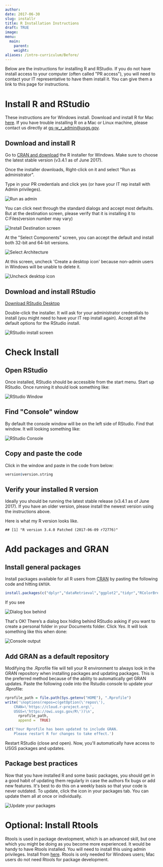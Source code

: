 ```yaml
---
author: 
date: 2017-06-30
slug: installr
title: R Installation Instructions
draft: TRUE 
image: 
menu:
  main:
    parent: 
    weight: 
aliases: /intro-curriculum/Before/
---
```

Below are the instructions for installing R and RStudio. If you do not have install access to your computer (often called "PR access"), you will need to contact your IT representative to have them install it. You can give them a link to this page for instructions.

Install R and RStudio
=====================

These instructions are for Windows install. Download and install R for Mac [here](https://cran.r-project.org/bin/macosx/). If you have trouble installing R on a Mac or Linux machine, please contact us directly at [gs-w\_r\_admin@usgs.gov](gs-w_r_admin@usgs.gov).

Download and install R
----------------------

Go to [CRAN and download](https://cran.rstudio.com/bin/windows/base/) the R installer for Windows. Make sure to choose the latest stable version (v3.4.1 as of June 2017).

Once the installer downloads, Right-click on it and select "Run as administrator".

Type in your PR credentials and click yes (or have your IT rep install with Admin privileges).

![Run as admin](../static/img/install_open_as_admin.png#inline-img "run as admin")

You can click next through the standard dialogs and accept most defaults. But at the destination screen, please verify that it is installing it to C:Files(version number may vary)

![Install Destination screen](../static/img/install_destination.png#inline-img "install destination screen")

At the "Select Components" screen, you can accept the default and install both 32-bit and 64-bit versions.

![Select Architecture](../static/img/install_arch_window.png#inline-img "select architecture")

At this screen, uncheck 'Create a desktop icon' because non-admin users in Windows will be unable to delete it.

![Uncheck desktop icon](../static/img/install_tasks.png#inline-img "uncheck desktop icon")

Download and install RStudio
----------------------------

[Download RStudio Desktop](https://www.rstudio.com/products/rstudio/download/)

Double-click the installer. It will ask for your administrator credentials to install (you might need to have your IT rep install again). Accept all the default options for the RStudio install.

![RStudio install screen](../static/img/install_rstudio.png#inline-img "RStudio install screen")

Check Install
=============

Open RStudio
------------

Once installed, RStudio should be accessible from the start menu. Start up RStudio. Once running it should look something like:

![RStudio Window](../static/img/rstudio.png#inline-img "RStudio window")

Find "Console" window
---------------------

By default the console window will be on the left side of RStudio. Find that window. It will looking something like:

![RStudio Console](../static/img/rstudio_console.png#inline-img "RStudio console")

Copy and paste the code
-----------------------

Click in the window and paste in the code from below:

``` r
version$version.string
```

Verify your installed R version
-------------------------------

Ideally you should be running the latest stable release (v3.4.1 as of June 2017). If you have an older version, please install the newest version using the instructions above.

Here is what my R version looks like.

    ## [1] "R version 3.4.0 Patched (2017-06-09 r72776)"

Add packages and GRAN
=====================

Install general packages
------------------------

Install packages available for all R users from [CRAN](https://cran.r-project.org/) by pasting the following code and hitting `ENTER`.

``` r
install.packages(c("dplyr","dataRetrieval","ggplot2","tidyr","RColorBrewer","EGRET", "rmarkdown", "geoknife"))
```

If you see

![Dialog box behind](../static/img/personal_library_dialog.png#inline-img "dialog box behind")

That's OK! There’s a dialog box hiding behind RStudio asking if you want to create a personal folder in your Documents folder. Click *Yes*. It will look something like this when done:

![Console output](../static/img/general_pkg_output.png#inline-img "console output")

Add GRAN as a default repository
--------------------------------

Modifying the .Rprofile file will tell your R environment to always look in the GRAN repository when installing packages and updating packages. This is the preferred method because of the ability to automatically get GRAN updates. Paste the following code into the Rstudio console to update your .Rprofile:

``` r
rprofile_path = file.path(Sys.getenv("HOME"), ".Rprofile")
write('\noptions(repos=c(getOption(\'repos\'),
    CRAN=\'https://cloud.r-project.org\',
    USGS=\'https://owi.usgs.gov/R\'))\n',
      rprofile_path, 
      append =  TRUE)

cat('Your Rprofile has been updated to include GRAN.
    Please restart R for changes to take effect.')
```

Restart RStudio (close and open). Now, you'll automatically have access to USGS packages and updates.

Package best practices
----------------------

Now that you have installed R and some basic packages, you should get in a good habit of updating them regularly in case the authors fix bugs or add new features. It's best to do this on a weekly basis so that your code is never outdated. To update, click the icon in your packages tab. You can update them all at once or individually.

![Update your packages](../static/img/update_pkgs.png#inline-img "update your packages")

Optional: Install Rtools
========================

Rtools is used in package development, which is an advanced skill, but one which you might be doing as you become more experienced. It would be handy to have Rtools installed. You will need to install this using admin privileges. Install from [here](https://cran.r-project.org/bin/windows/Rtools/). Rtools is only needed for Windows users; Mac users do not need Rtools for package development.
